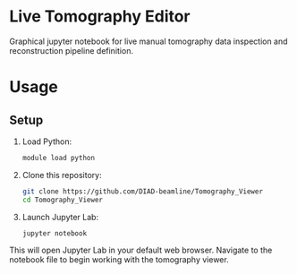 # Live Tomography Editor
Graphical jupyter notebook for live manual tomography data inspection and reconstruction pipeline definition.

# Usage

## Setup

1. Load Python:
   ```bash
   module load python
   ```

2. Clone this repository:
   ```bash
   git clone https://github.com/DIAD-beamline/Tomography_Viewer
   cd Tomography_Viewer
   ```

3. Launch Jupyter Lab:
   ```bash
   jupyter notebook
   ```

This will open Jupyter Lab in your default web browser. Navigate to the notebook file to begin working with the tomography viewer.


